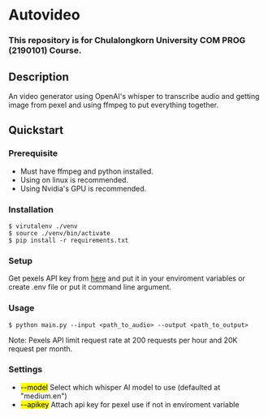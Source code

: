 # Autovideo

### This repository is for Chulalongkorn University COM PROG (2190101) Course.

## Description
An video generator using OpenAI's whisper to transcribe audio and getting image from pexel and using ffmpeg to put everything together.

## Quickstart

### Prerequisite
* Must have ffmpeg and python installed.
* Using on linux is recommended.
* Using Nvidia's GPU is recommended.

### Installation

```
$ virutalenv ./venv
$ source ./venv/bin/activate
$ pip install -r requirements.txt
```

### Setup

Get pexels API key from [here](https://www.pexels.com/api/) and put it in your enviroment variables or create .env file or put it command line argument.


### Usage

```
$ python main.py --input <path_to_audio> --output <path_to_output>
```
Note: Pexels API limit request rate at 200 requests per hour and 20K request per month.

### Settings
* <mark>--model</mark>  Select which whisper AI model to use (defaulted at "medium.en")
* <mark>--apikey</mark> Attach api key for pexel use if not in enviroment variable
